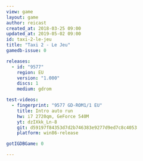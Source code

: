 ```yaml
---
view: game
layout: game
author: reicast
created_at: 2018-03-25 09:00
updated_at: 2019-05-02 09:00
id: taxi-2-le-jeu
title: "Taxi 2 - Le Jeu"
gamedb-issue: 0

releases:
  - id: "9577"
    region: EU
    version: "1.000"
    discs: 1
    medium: gdrom

test-videos:
  - fingerprint: "9577 GD-ROM1/1 EU"
    title: Intro auto run
    hw: i7 2720qm, GeForce 540M
    yt: dzIXkk_Ln-8
    git: d59197f84353d7d2b746383e9277d9ed7c8c4053
    platform: win86-release

gotIGDBGame: 0

---
```

